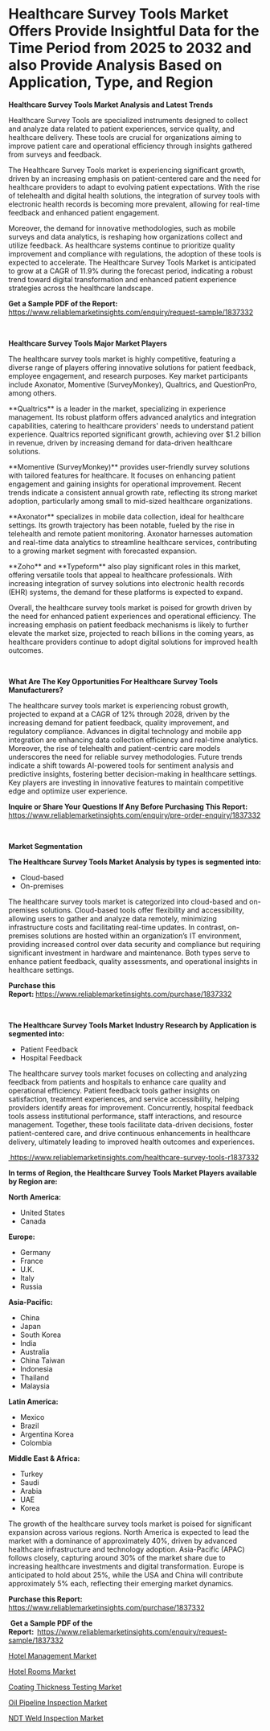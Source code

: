 <p><h1>Healthcare Survey Tools Market Offers Provide Insightful Data for the Time Period from 2025 to 2032 and also Provide Analysis Based on Application, Type, and Region</h1></p><p><strong>Healthcare Survey Tools Market Analysis and Latest Trends</strong></p>
<p><p>Healthcare Survey Tools are specialized instruments designed to collect and analyze data related to patient experiences, service quality, and healthcare delivery. These tools are crucial for organizations aiming to improve patient care and operational efficiency through insights gathered from surveys and feedback.</p><p>The Healthcare Survey Tools market is experiencing significant growth, driven by an increasing emphasis on patient-centered care and the need for healthcare providers to adapt to evolving patient expectations. With the rise of telehealth and digital health solutions, the integration of survey tools with electronic health records is becoming more prevalent, allowing for real-time feedback and enhanced patient engagement. </p><p>Moreover, the demand for innovative methodologies, such as mobile surveys and data analytics, is reshaping how organizations collect and utilize feedback. As healthcare systems continue to prioritize quality improvement and compliance with regulations, the adoption of these tools is expected to accelerate. The Healthcare Survey Tools Market is anticipated to grow at a CAGR of 11.9% during the forecast period, indicating a robust trend toward digital transformation and enhanced patient experience strategies across the healthcare landscape.</p></p>
<p><strong>Get a Sample PDF of the Report:&nbsp;</strong> <a href="https://www.reliablemarketinsights.com/enquiry/request-sample/1837332?utm_campaign=2951&utm_medium=2&utm_source=Github&utm_content=ia&utm_term=11032025&utm_id=healthcare-survey-tools">https://www.reliablemarketinsights.com/enquiry/request-sample/1837332</a></p>
<p>&nbsp;</p>
<p><strong>Healthcare Survey Tools Major Market Players</strong></p>
<p><p>The healthcare survey tools market is highly competitive, featuring a diverse range of players offering innovative solutions for patient feedback, employee engagement, and research purposes. Key market participants include Axonator, Momentive (SurveyMonkey), Qualtrics, and QuestionPro, among others.</p><p>**Qualtrics** is a leader in the market, specializing in experience management. Its robust platform offers advanced analytics and integration capabilities, catering to healthcare providers' needs to understand patient experience. Qualtrics reported significant growth, achieving over $1.2 billion in revenue, driven by increasing demand for data-driven healthcare solutions.</p><p>**Momentive (SurveyMonkey)** provides user-friendly survey solutions with tailored features for healthcare. It focuses on enhancing patient engagement and gaining insights for operational improvement. Recent trends indicate a consistent annual growth rate, reflecting its strong market adoption, particularly among small to mid-sized healthcare organizations.</p><p>**Axonator** specializes in mobile data collection, ideal for healthcare settings. Its growth trajectory has been notable, fueled by the rise in telehealth and remote patient monitoring. Axonator harnesses automation and real-time data analytics to streamline healthcare services, contributing to a growing market segment with forecasted expansion.</p><p>**Zoho** and **Typeform** also play significant roles in this market, offering versatile tools that appeal to healthcare professionals. With increasing integration of survey solutions into electronic health records (EHR) systems, the demand for these platforms is expected to expand.</p><p>Overall, the healthcare survey tools market is poised for growth driven by the need for enhanced patient experiences and operational efficiency. The increasing emphasis on patient feedback mechanisms is likely to further elevate the market size, projected to reach billions in the coming years, as healthcare providers continue to adopt digital solutions for improved health outcomes.</p></p>
<p>&nbsp;</p>
<p><strong>What Are The Key Opportunities For Healthcare Survey Tools Manufacturers?</strong></p>
<p><p>The healthcare survey tools market is experiencing robust growth, projected to expand at a CAGR of 12% through 2028, driven by the increasing demand for patient feedback, quality improvement, and regulatory compliance. Advances in digital technology and mobile app integration are enhancing data collection efficiency and real-time analytics. Moreover, the rise of telehealth and patient-centric care models underscores the need for reliable survey methodologies. Future trends indicate a shift towards AI-powered tools for sentiment analysis and predictive insights, fostering better decision-making in healthcare settings. Key players are investing in innovative features to maintain competitive edge and optimize user experience.</p></p>
<p><strong>Inquire or Share Your Questions If Any Before Purchasing This Report:</strong> <a href="https://www.reliablemarketinsights.com/enquiry/pre-order-enquiry/1837332?utm_campaign=2951&utm_medium=2&utm_source=Github&utm_content=ia&utm_term=11032025&utm_id=healthcare-survey-tools">https://www.reliablemarketinsights.com/enquiry/pre-order-enquiry/1837332</a></p>
<p>&nbsp;</p>
<p><strong>Market Segmentation</strong></p>
<p><strong>The Healthcare Survey Tools Market Analysis by types is segmented into:</strong></p>
<p><ul><li>Cloud-based</li><li>On-premises</li></ul></p>
<p><p>The healthcare survey tools market is categorized into cloud-based and on-premises solutions. Cloud-based tools offer flexibility and accessibility, allowing users to gather and analyze data remotely, minimizing infrastructure costs and facilitating real-time updates. In contrast, on-premises solutions are hosted within an organization’s IT environment, providing increased control over data security and compliance but requiring significant investment in hardware and maintenance. Both types serve to enhance patient feedback, quality assessments, and operational insights in healthcare settings.</p></p>
<p><strong>Purchase this Report:&nbsp;</strong><a href="https://www.reliablemarketinsights.com/purchase/1837332?utm_campaign=2951&utm_medium=2&utm_source=Github&utm_content=ia&utm_term=11032025&utm_id=healthcare-survey-tools">https://www.reliablemarketinsights.com/purchase/1837332</a></p>
<p>&nbsp;</p>
<p><strong>The Healthcare Survey Tools Market Industry Research by Application is segmented into:</strong></p>
<p><ul><li>Patient Feedback</li><li>Hospital Feedback</li></ul></p>
<p><p>The healthcare survey tools market focuses on collecting and analyzing feedback from patients and hospitals to enhance care quality and operational efficiency. Patient feedback tools gather insights on satisfaction, treatment experiences, and service accessibility, helping providers identify areas for improvement. Concurrently, hospital feedback tools assess institutional performance, staff interactions, and resource management. Together, these tools facilitate data-driven decisions, foster patient-centered care, and drive continuous enhancements in healthcare delivery, ultimately leading to improved health outcomes and experiences.</p></p>
<p><a href="https://www.reliablemarketinsights.com/healthcare-survey-tools-r1837332?utm_campaign=2951&utm_medium=2&utm_source=Github&utm_content=ia&utm_term=11032025&utm_id=healthcare-survey-tools">&nbsp;https://www.reliablemarketinsights.com/healthcare-survey-tools-r1837332</a></p>
<p><strong>In terms of Region, the Healthcare Survey Tools Market Players available by Region are:</strong></p>
<p>
    <p> <strong> North America: </strong>
        <ul>
            <li>United States</li>
            <li>Canada</li>
        </ul>
        </p> 
    <p> <strong> Europe: </strong>
        <ul>
            <li>Germany</li>
            <li>France</li>
            <li>U.K.</li>
            <li>Italy</li>
            <li>Russia</li>
        </ul>
        </p> 
    <p> <strong> Asia-Pacific: </strong>
        <ul>
            <li>China</li>
            <li>Japan</li>
            <li>South Korea</li>
            <li>India</li>
            <li>Australia</li>
            <li>China Taiwan</li>
            <li>Indonesia</li>
            <li>Thailand</li>
            <li>Malaysia</li>
        </ul>
        </p> 
    <p> <strong> Latin America: </strong>
        <ul>
            <li>Mexico</li>
            <li>Brazil</li>
            <li>Argentina Korea</li>
            <li>Colombia</li>
        </ul>
        </p> 
    <p> <strong> Middle East & Africa: </strong>
        <ul>
            <li>Turkey</li>
            <li>Saudi</li>
            <li>Arabia</li>
            <li>UAE</li>
            <li>Korea</li>
        </ul>
    </p>
    </p>
<p><p>The growth of the healthcare survey tools market is poised for significant expansion across various regions. North America is expected to lead the market with a dominance of approximately 40%, driven by advanced healthcare infrastructure and technology adoption. Asia-Pacific (APAC) follows closely, capturing around 30% of the market share due to increasing healthcare investments and digital transformation. Europe is anticipated to hold about 25%, while the USA and China will contribute approximately 5% each, reflecting their emerging market dynamics.</p></p>
<p><strong>Purchase this Report: </strong><a href="https://www.reliablemarketinsights.com/purchase/1837332?utm_campaign=2951&utm_medium=2&utm_source=Github&utm_content=ia&utm_term=11032025&utm_id=healthcare-survey-tools">https://www.reliablemarketinsights.com/purchase/1837332</a></p>
<p>&nbsp;<strong>Get a Sample PDF of the Report:&nbsp;&nbsp;</strong><a href="https://www.reliablemarketinsights.com/enquiry/request-sample/1837332?utm_campaign=2951&utm_medium=2&utm_source=Github&utm_content=ia&utm_term=11032025&utm_id=healthcare-survey-tools">https://www.reliablemarketinsights.com/enquiry/request-sample/1837332</a></p>
<p><strong></strong></p>
<p><p><a href="https://github.com/boonegoicks7/Market-Research-Report-List-1/blob/main/hotel-management-market.md?utm_campaign=2951&utm_medium=2&utm_source=Github&utm_content=ia&utm_term=11032025&utm_id=healthcare-survey-tools">Hotel Management Market</a></p><p><a href="https://github.com/gavalegeyndt26/Market-Research-Report-List-1/blob/main/hotel-rooms-market.md?utm_campaign=2951&utm_medium=2&utm_source=Github&utm_content=ia&utm_term=11032025&utm_id=healthcare-survey-tools">Hotel Rooms Market</a></p><p><a href="https://github.com/cernkomlkawi/Market-Research-Report-List-1/blob/main/coating-thickness-testing-market.md?utm_campaign=2951&utm_medium=2&utm_source=Github&utm_content=ia&utm_term=11032025&utm_id=healthcare-survey-tools">Coating Thickness Testing Market</a></p><p><a href="https://github.com/abuegalawixo/Market-Research-Report-List-1/blob/main/oil-pipeline-inspection-market.md?utm_campaign=2951&utm_medium=2&utm_source=Github&utm_content=ia&utm_term=11032025&utm_id=healthcare-survey-tools">Oil Pipeline Inspection Market</a></p><p><a href="https://github.com/trossdushi7u/Market-Research-Report-List-1/blob/main/ndt-weld-inspection-market.md?utm_campaign=2951&utm_medium=2&utm_source=Github&utm_content=ia&utm_term=11032025&utm_id=healthcare-survey-tools">NDT Weld Inspection Market</a></p></p>